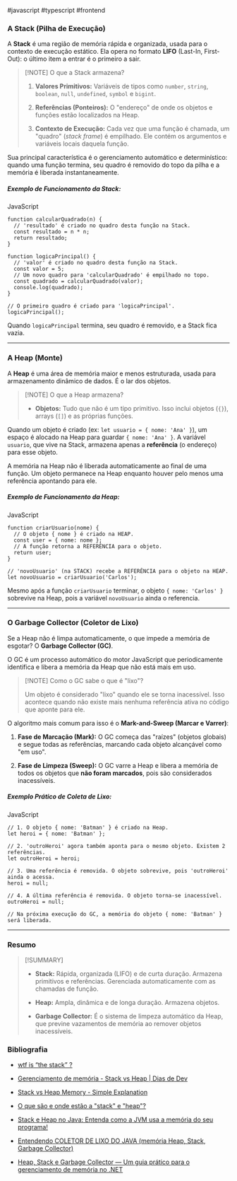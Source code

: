 #javascript #typescript #frontend 
### A Stack (Pilha de Execução)

A **Stack** é uma região de memória rápida e organizada, usada para o contexto de execução estático. Ela opera no formato **LIFO** (Last-In, First-Out): o último item a entrar é o primeiro a sair.

> [!NOTE] O que a Stack armazena?
> 
> 1. **Valores Primitivos:** Variáveis de tipos como `number`, `string`, `boolean`, `null`, `undefined`, `symbol` e `bigint`.
>     
> 2. **Referências (Ponteiros):** O "endereço" de onde os objetos e funções estão localizados na Heap.
>     
> 3. **Contexto de Execução:** Cada vez que uma função é chamada, um "quadro" (_stack frame_) é empilhado. Ele contém os argumentos e variáveis locais daquela função.
>     

Sua principal característica é o gerenciamento automático e determinístico: quando uma função termina, seu quadro é removido do topo da pilha e a memória é liberada instantaneamente.

##### Exemplo de Funcionamento da Stack:

JavaScript

```
function calcularQuadrado(n) {
  // 'resultado' é criado no quadro desta função na Stack.
  const resultado = n * n; 
  return resultado;
}

function logicaPrincipal() {
  // 'valor' é criado no quadro desta função na Stack.
  const valor = 5; 
  // Um novo quadro para 'calcularQuadrado' é empilhado no topo.
  const quadrado = calcularQuadrado(valor); 
  console.log(quadrado);
}

// O primeiro quadro é criado para 'logicaPrincipal'.
logicaPrincipal(); 
```

Quando `logicaPrincipal` termina, seu quadro é removido, e a Stack fica vazia.

---

### A Heap (Monte)

A **Heap** é uma área de memória maior e menos estruturada, usada para armazenamento dinâmico de dados. É o lar dos objetos.

> [!NOTE] O que a Heap armazena?
> 
> - **Objetos:** Tudo que não é um tipo primitivo. Isso inclui objetos (`{}`), arrays (`[]`) e as próprias funções.
>     

Quando um objeto é criado (ex: `let usuario = { nome: 'Ana' }`), um espaço é alocado na Heap para guardar `{ nome: 'Ana' }`. A variável `usuario`, que vive na Stack, armazena apenas a **referência** (o endereço) para esse objeto.

A memória na Heap não é liberada automaticamente ao final de uma função. Um objeto permanece na Heap enquanto houver pelo menos uma referência apontando para ele.

##### Exemplo de Funcionamento da Heap:

JavaScript

```
function criarUsuario(nome) {
  // O objeto { nome } é criado na HEAP.
  const user = { nome: nome };
  // A função retorna a REFERÊNCIA para o objeto.
  return user;
}

// 'novoUsuario' (na STACK) recebe a REFERÊNCIA para o objeto na HEAP.
let novoUsuario = criarUsuario('Carlos');
```

Mesmo após a função `criarUsuario` terminar, o objeto `{ nome: 'Carlos' }` sobrevive na Heap, pois a variável `novoUsuario` ainda o referencia.

---

### O Garbage Collector (Coletor de Lixo)

Se a Heap não é limpa automaticamente, o que impede a memória de esgotar? O **Garbage Collector (GC)**.

O GC é um processo automático do motor JavaScript que periodicamente identifica e libera a memória da Heap que não está mais em uso.

> [!NOTE] Como o GC sabe o que é "lixo"?
> 
> Um objeto é considerado "lixo" quando ele se torna inacessível. Isso acontece quando não existe mais nenhuma referência ativa no código que aponte para ele.

O algoritmo mais comum para isso é o **Mark-and-Sweep (Marcar e Varrer)**:

1. **Fase de Marcação (Mark):** O GC começa das "raízes" (objetos globais) e segue todas as referências, marcando cada objeto alcançável como "em uso".
    
2. **Fase de Limpeza (Sweep):** O GC varre a Heap e libera a memória de todos os objetos que **não foram marcados**, pois são considerados inacessíveis.
    

##### Exemplo Prático de Coleta de Lixo:

JavaScript

```
// 1. O objeto { nome: 'Batman' } é criado na Heap.
let heroi = { nome: 'Batman' };

// 2. 'outroHeroi' agora também aponta para o mesmo objeto. Existem 2 referências.
let outroHeroi = heroi;

// 3. Uma referência é removida. O objeto sobrevive, pois 'outroHeroi' ainda o acessa.
heroi = null; 

// 4. A última referência é removida. O objeto torna-se inacessível.
outroHeroi = null; 

// Na próxima execução do GC, a memória do objeto { nome: 'Batman' } será liberada.
```

---

### Resumo

> [!SUMMARY]
> 
> - **Stack:** Rápida, organizada (LIFO) e de curta duração. Armazena primitivos e referências. Gerenciada automaticamente com as chamadas de função.
>     
> - **Heap:** Ampla, dinâmica e de longa duração. Armazena objetos.
>     
> - **Garbage Collector:** É o sistema de limpeza automático da Heap, que previne vazamentos de memória ao remover objetos inacessíveis.
>     

### Bibliografia

- [wtf is “the stack” ?](https://www.youtube.com/watch?v=CRTR5ljBjPM)
  
- [Gerenciamento de memória - Stack vs Heap | Dias de Dev](https://www.youtube.com/watch?v=7kJwVQGJCbw)
    
- [Stack vs Heap Memory - Simple Explanation](https://www.youtube.com/watch?v=5OJRqkYbK-4)
    
- [O que são e onde estão a "stack" e "heap"?](https://pt.stackoverflow.com/questions/3797/o-que-s%c3%a3o-e-onde-est%c3%a3o-a-stack-e-heap)
    
- [Stack e Heap no Java: Entenda como a JVM usa a memória do seu programa!](https://www.youtube.com/watch?v=DAzYQCTH-JE)
    
- [Entendendo COLETOR DE LIXO DO JAVA (memória Heap, Stack, Garbage Collector)](https://youtu.be/cgUfurMJosE)
    
- [Heap, Stack e Garbage Collector — Um guia prático para o gerenciamento de memória no .NET](https://andresantarosa.medium.com/heap-stack-e-garbage-collector-um-guia-pr%C3%A1tico-para-o-gerenciamento-de-mem%C3%B3ria-no-net-3faf6c4cd0ed)